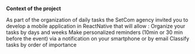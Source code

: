 __Context of the project__

As part of the organization of daily tasks the SetCom agency invited you to develop a mobile application in ReactNative that will allow :
Organize your tasks by days and weeks
Make personalized reminders (10min or 30 min before the event) via a notification on your smartphone or by email
Classify tasks by order of importance